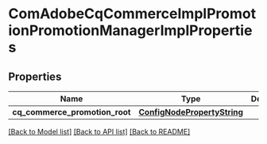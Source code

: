 # ComAdobeCqCommerceImplPromotionPromotionManagerImplProperties

## Properties
Name | Type | Description | Notes
------------ | ------------- | ------------- | -------------
**cq_commerce_promotion_root** | [**ConfigNodePropertyString**](ConfigNodePropertyString.md) |  | [optional] 

[[Back to Model list]](../README.md#documentation-for-models) [[Back to API list]](../README.md#documentation-for-api-endpoints) [[Back to README]](../README.md)



